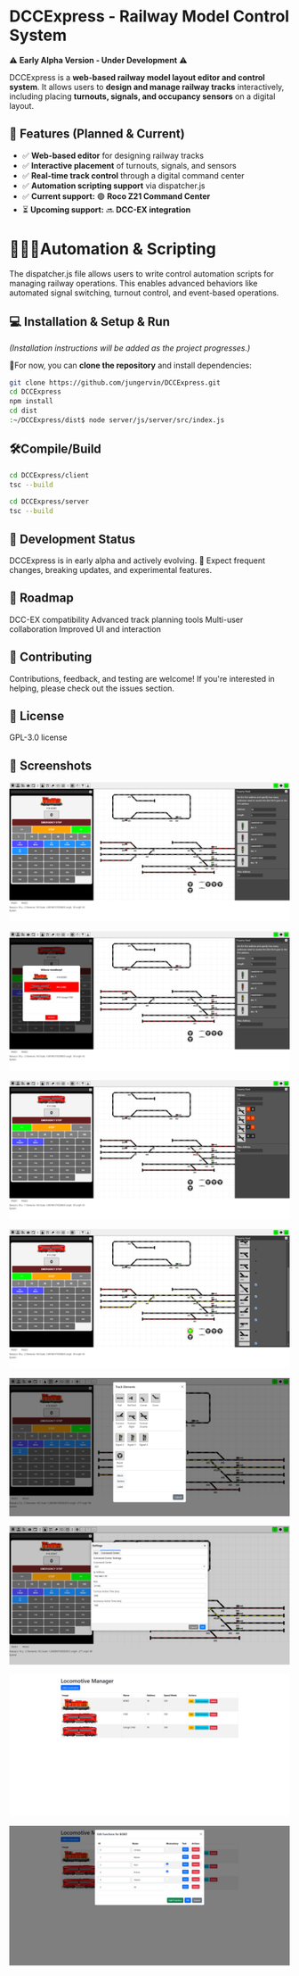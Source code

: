 # DCCExpress - Railway Model Control System

⚠️ **Early Alpha Version - Under Development** ⚠️

DCCExpress is a **web-based railway model layout editor and control system**. It allows users to **design and manage railway tracks** interactively, including placing **turnouts, signals, and occupancy sensors** on a digital layout.

## 🚂 Features (Planned & Current)
- ✅ **Web-based editor** for designing railway tracks
- ✅ **Interactive placement** of turnouts, signals, and sensors
- ✅ **Real-time track control** through a digital command center
- ✅ **Automation scripting support** via dispatcher.js
- ✅ **Current support:** 🟢 **Roco Z21 Command Center**       
- ⏳ **Upcoming support:** 🔜 **DCC-EX integration**

# 🚂🛂🚦Automation & Scripting
The dispatcher.js file allows users to write control automation scripts for managing railway operations. This enables advanced behaviors like automated signal switching, turnout control, and event-based operations.

## 💻 Installation & Setup & Run 
_(Installation instructions will be added as the project progresses.)_

🚀For now, you can **clone the repository** and install dependencies:

```sh
git clone https://github.com/jungervin/DCCExpress.git
cd DCCExpress
npm install
cd dist
:~/DCCExpress/dist$ node server/js/server/src/index.js
```
## 🛠️Compile/Build
```sh
cd DCCExpress/client
tsc --build
```
```sh
cd DCCExpress/server
tsc --build
```


## 📅 Development Status
DCCExpress is in early alpha and actively evolving.
🚧 Expect frequent changes, breaking updates, and experimental features.

## 📌 Roadmap
 DCC-EX compatibility
 Advanced track planning tools
 Multi-user collaboration
 Improved UI and interaction

## 🤝 Contributing
Contributions, feedback, and testing are welcome! If you're interested in helping, please check out the issues section.

## 📜 License
GPL-3.0 license


## 📸 Screenshots
![Main](web/DCCExpreesImages/DCCExpress1.png)

![Main](web/DCCExpreesImages/DCCExpress2.png)

![Main](web/DCCExpreesImages/DCCExpress3.png)

![Main](web/DCCExpreesImages/DCCExpress4.png)

![Main](web/DCCExpreesImages/DCCExpress7.png)

![Main](web/DCCExpreesImages/DCCExpress8.png)

![Locomotives](web/DCCExpreesImages/DCCExpress5.png)

![Locomotives](web/DCCExpreesImages/DCCExpress6.png)
